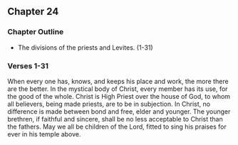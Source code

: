 ## Chapter 24

### Chapter Outline

- The divisions of the priests and Levites. (1-31)

### Verses 1-31

When every one has, knows, and keeps his place and work, the more there are the better. In the mystical body of Christ, every member has its use, for the good of the whole. Christ is High Priest over the house of God, to whom all believers, being made priests, are to be in subjection. In Christ, no difference is made between bond and free, elder and younger. The younger brethren, if faithful and sincere, shall be no less acceptable to Christ than the fathers. May we all be children of the Lord, fitted to sing his praises for ever in his temple above.


